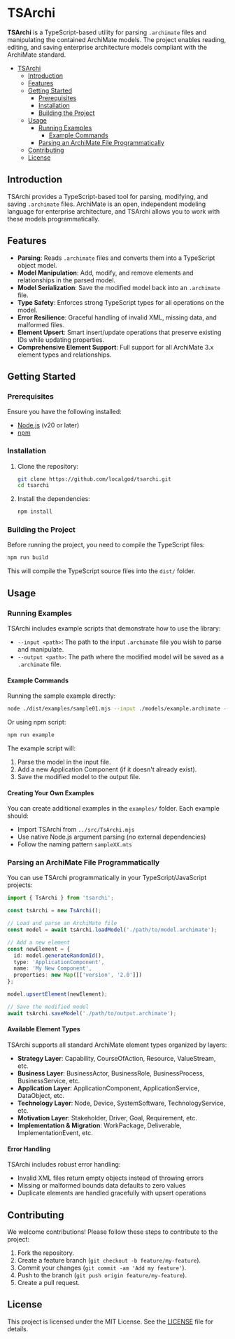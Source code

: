 # TSArchi

**TSArchi** is a TypeScript-based utility for parsing `.archimate` files and manipulating the contained ArchiMate models. The project enables reading, editing, and saving enterprise architecture models compliant with the ArchiMate standard.

- [TSArchi](#tsarchi)
  - [Introduction](#introduction)
  - [Features](#features)
  - [Getting Started](#getting-started)
    - [Prerequisites](#prerequisites)
    - [Installation](#installation)
    - [Building the Project](#building-the-project)
  - [Usage](#usage)
    - [Running Examples](#running-examples)
      - [Example Commands](#example-commands)
    - [Parsing an ArchiMate File Programmatically](#parsing-an-archimate-file-programmatically)
  - [Contributing](#contributing)
  - [License](#license)

## Introduction

TSArchi provides a TypeScript-based tool for parsing, modifying, and saving `.archimate` files. ArchiMate is an open, independent modeling language for enterprise architecture, and TSArchi allows you to work with these models programmatically.

## Features

- **Parsing**: Reads `.archimate` files and converts them into a TypeScript object model.
- **Model Manipulation**: Add, modify, and remove elements and relationships in the parsed model.
- **Model Serialization**: Save the modified model back into an `.archimate` file.
- **Type Safety**: Enforces strong TypeScript types for all operations on the model.
- **Error Resilience**: Graceful handling of invalid XML, missing data, and malformed files.
- **Element Upsert**: Smart insert/update operations that preserve existing IDs while updating properties.
- **Comprehensive Element Support**: Full support for all ArchiMate 3.x element types and relationships.

## Getting Started

### Prerequisites

Ensure you have the following installed:

- [Node.js](https://nodejs.org/) (v20 or later)
- [npm](https://www.npmjs.com/)

### Installation

1. Clone the repository:

    ```bash
    git clone https://github.com/localgod/tsarchi.git
    cd tsarchi
    ```

2. Install the dependencies:

    ```bash
    npm install
    ```

### Building the Project

Before running the project, you need to compile the TypeScript files:

```bash
npm run build
```

This will compile the TypeScript source files into the `dist/` folder.

## Usage

### Running Examples

TSArchi includes example scripts that demonstrate how to use the library:

- `--input <path>`: The path to the input `.archimate` file you wish to parse and manipulate.
- `--output <path>`: The path where the modified model will be saved as a `.archimate` file.

#### Example Commands

Running the sample example directly:

```bash
node ./dist/examples/sample01.mjs --input ./models/example.archimate --output ./models/output.archimate
```

Or using npm script:

```bash
npm run example
```

The example script will:

1. Parse the model in the input file.
2. Add a new Application Component (if it doesn't already exist).
3. Save the modified model to the output file.

#### Creating Your Own Examples

You can create additional examples in the `examples/` folder. Each example should:

- Import TSArchi from `../src/TsArchi.mjs`
- Use native Node.js argument parsing (no external dependencies)
- Follow the naming pattern `sampleXX.mts`

### Parsing an ArchiMate File Programmatically

You can use TSArchi programmatically in your TypeScript/JavaScript projects:

```typescript
import { TsArchi } from 'tsarchi';

const tsArchi = new TsArchi();

// Load and parse an ArchiMate file
const model = await tsArchi.loadModel('./path/to/model.archimate');

// Add a new element
const newElement = {
  id: model.generateRandomId(),
  type: 'ApplicationComponent',
  name: 'My New Component',
  properties: new Map([['version', '2.0']])
};

model.upsertElement(newElement);

// Save the modified model
await tsArchi.saveModel('./path/to/output.archimate');
```

#### Available Element Types

TSArchi supports all standard ArchiMate element types organized by layers:

- **Strategy Layer**: Capability, CourseOfAction, Resource, ValueStream, etc.
- **Business Layer**: BusinessActor, BusinessRole, BusinessProcess, BusinessService, etc.
- **Application Layer**: ApplicationComponent, ApplicationService, DataObject, etc.
- **Technology Layer**: Node, Device, SystemSoftware, TechnologyService, etc.
- **Motivation Layer**: Stakeholder, Driver, Goal, Requirement, etc.
- **Implementation & Migration**: WorkPackage, Deliverable, ImplementationEvent, etc.

#### Error Handling

TSArchi includes robust error handling:

- Invalid XML files return empty objects instead of throwing errors
- Missing or malformed bounds data defaults to zero values
- Duplicate elements are handled gracefully with upsert operations

## Contributing

We welcome contributions! Please follow these steps to contribute to the project:

1. Fork the repository.
2. Create a feature branch (`git checkout -b feature/my-feature`).
3. Commit your changes (`git commit -am 'Add my feature'`).
4. Push to the branch (`git push origin feature/my-feature`).
5. Create a pull request.

## License

This project is licensed under the MIT License. See the [LICENSE](LICENSE) file for details.
